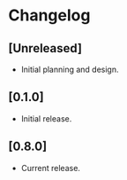 # Changelog

## [Unreleased]

- Initial planning and design.

## [0.1.0]

- Initial release.

## [0.8.0]

- Current release.

